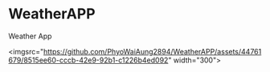 # WeatherAPP

Weather App

<imgsrc="https://github.com/PhyoWaiAung2894/WeatherAPP/assets/44761679/8515ee60-cccb-42e9-92b1-c1226b4ed092" width="300">
